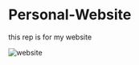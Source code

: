 # Personal-Website
this rep is for my website




![website](https://user-images.githubusercontent.com/59150464/232926436-afa85513-298f-4952-a324-6fe9f8fa7df4.jpg)
